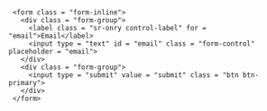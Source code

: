<!DOCTYPE html>
<html lang="ja">
  <head>
    <meta charset="utf-8">
    <meta http-equiv="X-UA-Compatible" content="IE=edge">
    <meta name="viewport" content="width=device-width, initial-scale=1">
    <title>Bootstrap 101 Template</title>
    <link href="css/bootstrap.min.css" rel="stylesheet">
  </head>
  <body>
   <div class = "container" style = "padding:20px 0">

     <form class = "form-inline">
       <div class = "form-group">
         <label class = "sr-onry control-label" for = "email">Email</label>
         <input type = "text" id = "email" class = "form-control" placeholder = "email">
       </div>
       <div class = "form-group">
         <input type = "submit" value = "submit" class = "btn btn-primary">
       </div>
     </form>


   </div>
    <script src="https://ajax.googleapis.com/ajax/libs/jquery/1.11.3/jquery.min.js"></script>
    <script src="js/bootstrap.min.js"></script>
  </body>
</html>

